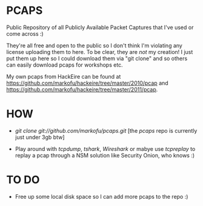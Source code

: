 PCAPS
=====

Public Repository of all Publicly Available Packet Captures that I've used or come across :) 

They're all free and open to the public so I don't think I'm violating any license uploading them to here. To be clear, they are *not* my creation! I just put them up here so I could download them via "git clone" and so others can easily download pcaps for workshops etc.

My own pcaps from HackEire can be found at https://github.com/markofu/hackeire/tree/master/2010/pcap and https://github.com/markofu/hackeire/tree/master/2011/pcap.

HOW
===

- *git clone git://github.com/markofu/pcaps.git* [the *pcaps* repo is currently just under 3gb btw]

- Play around with *tcpdump*, *tshark*, *Wireshark* or mabye use *tcpreplay* to replay a pcap through a NSM solution like Security Onion, who knows :)

TO DO
=====

- Free up some local disk space so I can add more pcaps to the repo :)

